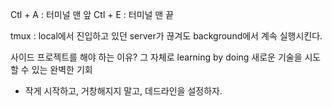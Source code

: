 Ctl + A : 터미널 맨 앞 
Ctl + E : 터미널 맨 끝


tmux : local에서 진입하고 있던 server가 끊겨도 background에서 계속 실행시킨다.


사이드 프로젝트를 해야 하는 이유?
그 자체로 learning by doing
새로운 기술을 시도할 수 있는 완벽한 기회
- 작게 시작하고, 거창해지지 말고, 데드라인을 설정하자.